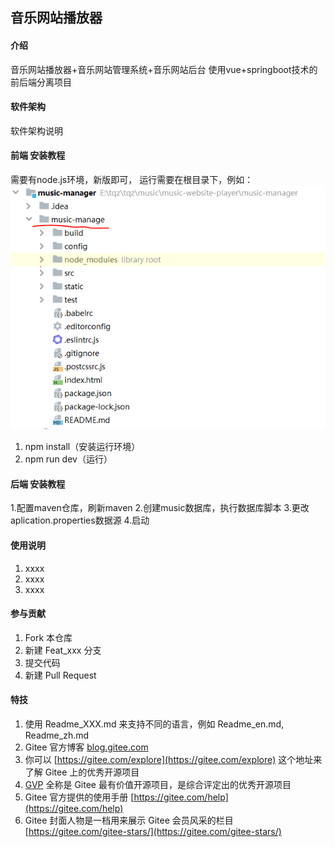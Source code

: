 ## 音乐网站播放器

#### 介绍
音乐网站播放器+音乐网站管理系统+音乐网站后台
使用vue+springboot技术的前后端分离项目

#### 软件架构
软件架构说明


#### 前端 安装教程

需要有node.js环境，新版即可，
运行需要在根目录下，例如：
![示例](music-manager/music-manage/static/%E6%8D%95%E8%8E%B7.PNG)
1.  npm install（安装运行环境） 
2.  npm run dev（运行）

#### 后端 安装教程
1.配置maven仓库，刷新maven
2.创建music数据库，执行数据库脚本
3.更改aplication.properties数据源
4.启动

#### 使用说明

1.  xxxx
2.  xxxx
3.  xxxx

#### 参与贡献

1.  Fork 本仓库
2.  新建 Feat_xxx 分支
3.  提交代码
4.  新建 Pull Request


#### 特技

1.  使用 Readme\_XXX.md 来支持不同的语言，例如 Readme\_en.md, Readme\_zh.md
2.  Gitee 官方博客 [blog.gitee.com](https://blog.gitee.com)
3.  你可以 [https://gitee.com/explore](https://gitee.com/explore) 这个地址来了解 Gitee 上的优秀开源项目
4.  [GVP](https://gitee.com/gvp) 全称是 Gitee 最有价值开源项目，是综合评定出的优秀开源项目
5.  Gitee 官方提供的使用手册 [https://gitee.com/help](https://gitee.com/help)
6.  Gitee 封面人物是一档用来展示 Gitee 会员风采的栏目 [https://gitee.com/gitee-stars/](https://gitee.com/gitee-stars/)
